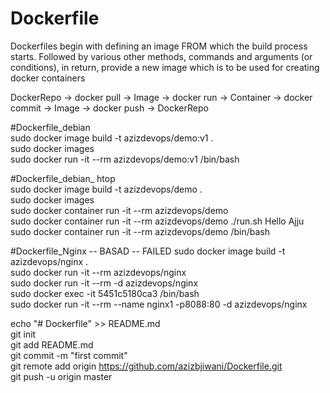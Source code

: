 # Dockerfile
Dockerfiles begin with defining an image FROM which the build process starts. Followed by various other methods, commands and arguments (or conditions), in return, provide a new image which is to be used for creating docker containers
  
  DockerRepo -> docker pull -> Image -> docker run -> Container -> docker commit -> Image -> docker push -> DockerRepo  
    
#Dockerfile_debian  
sudo docker image build -t azizdevops/demo:v1 .  
sudo docker images  
sudo docker run -it --rm azizdevops/demo:v1 /bin/bash  
  
#Dockerfile_debian_ htop  
sudo docker image build -t azizdevops/demo .      
sudo docker images  
sudo docker container run -it --rm azizdevops/demo  
sudo docker container run -it --rm azizdevops/demo ./run.sh Hello Ajju  
sudo docker container run -it --rm azizdevops/demo /bin/bash  
  
#Dockerfile_Nginx  -- BASAD -- FAILED
sudo docker image build -t azizdevops/nginx .   
sudo docker run -it --rm azizdevops/nginx  
sudo docker run -it --rm -d azizdevops/nginx  
sudo docker exec -it 5451c5180ca3 /bin/bash  
sudo docker run -it --rm --name nginx1 -p8088:80 -d azizdevops/nginx  
  
  
echo "# Dockerfile" >> README.md  
git init  
git add README.md  
git commit -m "first commit"  
git remote add origin https://github.com/azizbjiwani/Dockerfile.git   
git push -u origin master  
